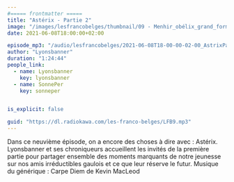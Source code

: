 ```yaml
---
#===== frontmatter =====
title: "Astérix - Partie 2"
image: "/images/lesfrancobelges/thumbnail/09 - Menhir_obélix_grand_format.jpg"
date: 2021-06-08T18:00:00+02:00

episode_mp3: "/audio/lesfrancobelges/2021-06-08T18-00-00-02-00_AstrixPartie2.mp3"
author: "Lyonsbanner"
duration: "1:24:44"
people_link: 
  - name: Lyonsbanner
    key: lyonsbanner
  - name: SonnePer
    key: sonneper


is_explicit: false

guid: "https://dl.radiokawa.com/les-franco-belges/LFB9.mp3"
---
```


<PodcastHeader/>

<!-- ECRIRE LA DESCRIPTION DE L'EPISODE SOUS CETTE LIGNE -->
Dans ce neuvième épisode, on a encore des choses à dire avec : Astérix. Lyonsbanner et ses chroniqueurs accueillent les invités de la première partie pour partager ensemble des moments marquants de notre jeunesse sur nos amis irréductibles gaulois et ce que leur réserve le futur. Musique du générique : Carpe Diem de Kevin MacLeod

